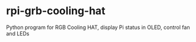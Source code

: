 # rpi-grb-cooling-hat
Python program for RGB Cooling HAT, display Pi status in OLED, control fan and LEDs
